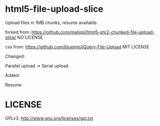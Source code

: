 html5-file-upload-slice
=======================

Upload files in 1MB chunks, resume available.

forked from: https://github.com/mailopl/html5-xhr2-chunked-file-upload-slice/ NO LICENSE

css from: https://github.com/blueimp/jQuery-File-Upload MIT LICENSE

Changed:

Parallel upload -> Serial upload

Added:

Resume

LICENSE
=======
GPLv3: http://www.gnu.org/licenses/gpl.txt

